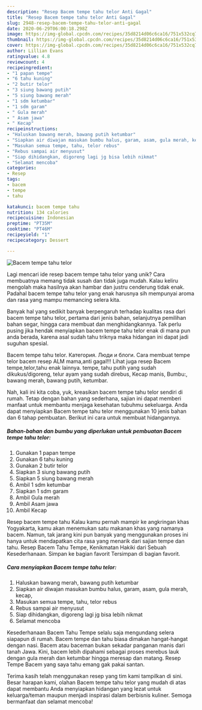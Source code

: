 ```yaml
---
description: "Resep Bacem tempe tahu telor Anti Gagal"
title: "Resep Bacem tempe tahu telor Anti Gagal"
slug: 2948-resep-bacem-tempe-tahu-telor-anti-gagal
date: 2020-06-29T06:00:18.298Z
image: https://img-global.cpcdn.com/recipes/35d8214d06c6ca16/751x532cq70/bacem-tempe-tahu-telor-foto-resep-utama.jpg
thumbnail: https://img-global.cpcdn.com/recipes/35d8214d06c6ca16/751x532cq70/bacem-tempe-tahu-telor-foto-resep-utama.jpg
cover: https://img-global.cpcdn.com/recipes/35d8214d06c6ca16/751x532cq70/bacem-tempe-tahu-telor-foto-resep-utama.jpg
author: Lillian Evans
ratingvalue: 4.8
reviewcount: 4
recipeingredient:
- "1 papan tempe"
- "6 tahu kuning"
- "2 butir telor"
- "3 siung bawang putih"
- "5 siung bawang merah"
- "1 sdm ketumbar"
- "1 sdm garam"
- " Gula merah"
- " Asam jawa"
- " Kecap"
recipeinstructions:
- "Haluskan bawang merah, bawang putih ketumbar"
- "Siapkan air diwajan masukan bumbu halus, garam, asam, gula merah, kecap,"
- "Masukan semua tempe, tahu, telor rebus"
- "Rebus sampai air menyusut"
- "Siap dihidangkan, digoreng lagi jg bisa lebih nikmat"
- "Selamat mencoba"
categories:
- Resep
tags:
- bacem
- tempe
- tahu

katakunci: bacem tempe tahu 
nutrition: 134 calories
recipecuisine: Indonesian
preptime: "PT35M"
cooktime: "PT46M"
recipeyield: "1"
recipecategory: Dessert

---
```



![Bacem tempe tahu telor](https://img-global.cpcdn.com/recipes/35d8214d06c6ca16/751x532cq70/bacem-tempe-tahu-telor-foto-resep-utama.jpg)

Lagi mencari ide resep bacem tempe tahu telor yang unik? Cara membuatnya memang tidak susah dan tidak juga mudah. Kalau keliru mengolah maka hasilnya akan hambar dan justru cenderung tidak enak. Padahal bacem tempe tahu telor yang enak harusnya sih mempunyai aroma dan rasa yang mampu memancing selera kita.

Banyak hal yang sedikit banyak berpengaruh terhadap kualitas rasa dari bacem tempe tahu telor, pertama dari jenis bahan, selanjutnya pemilihan bahan segar, hingga cara membuat dan menghidangkannya. Tak perlu pusing jika hendak menyiapkan bacem tempe tahu telor enak di mana pun anda berada, karena asal sudah tahu triknya maka hidangan ini dapat jadi suguhan spesial.

Bacem tempe tahu telor. Категория. Люди и блоги. Cara membuat tempe telor bacem resep ALM mama,anti gagal!!! Lihat juga resep Bacem tempe,telor,tahu enak lainnya. tempe, tahu putih yang sudah dikukus/digoreng, telur ayam yang sudah direbus, Kecap manis, Bumbu:, bawang merah, bawang putih, ketumbar.


Nah, kali ini kita coba, yuk, kreasikan bacem tempe tahu telor sendiri di rumah. Tetap dengan bahan yang sederhana, sajian ini dapat memberi manfaat untuk membantu menjaga kesehatan tubuhmu sekeluarga. Anda dapat menyiapkan Bacem tempe tahu telor menggunakan 10 jenis bahan dan 6 tahap pembuatan. Berikut ini cara untuk membuat hidangannya.

<!--inarticleads1-->

##### Bahan-bahan dan bumbu yang diperlukan untuk pembuatan Bacem tempe tahu telor:

1. Gunakan 1 papan tempe
1. Gunakan 6 tahu kuning
1. Gunakan 2 butir telor
1. Siapkan 3 siung bawang putih
1. Siapkan 5 siung bawang merah
1. Ambil 1 sdm ketumbar
1. Siapkan 1 sdm garam
1. Ambil  Gula merah
1. Ambil  Asam jawa
1. Ambil  Kecap


Resep bacem tempe tahu Kalau kamu pernah mampir ke angkringan khas Yogyakarta, kamu akan menemukan satu makanan khas yang namanya bacem. Namun, tak jarang kini pun banyak yang menggunakan proses ini hanya untuk mendapatkan cita rasa yang menarik dari sajian tempe dan tahu. Resep Bacem Tahu Tempe, Kenikmatan Hakiki dari Sebuah Kesederhanaan. Simpan ke bagian favorit Tersimpan di bagian favorit. 

<!--inarticleads2-->

##### Cara menyiapkan Bacem tempe tahu telor:

1. Haluskan bawang merah, bawang putih ketumbar
1. Siapkan air diwajan masukan bumbu halus, garam, asam, gula merah, kecap,
1. Masukan semua tempe, tahu, telor rebus
1. Rebus sampai air menyusut
1. Siap dihidangkan, digoreng lagi jg bisa lebih nikmat
1. Selamat mencoba


Kesederhanaan Bacem Tahu Tempe selalu saja mengundang selera siapapun di rumah. Bacem tempe dan tahu biasa dimakan hangat-hangat dengan nasi. Bacem atau baceman bukan sekadar panganan manis dari tanah Jawa. Kini, bacem lebih dipahami sebagai proses merebus lauk dengan gula merah dan ketumbar hingga meresap dan matang. Resep Tempe Bacem yang saya tahu emang gak pakai santan. 

Terima kasih telah menggunakan resep yang tim kami tampilkan di sini. Besar harapan kami, olahan Bacem tempe tahu telor yang mudah di atas dapat membantu Anda menyiapkan hidangan yang lezat untuk keluarga/teman maupun menjadi inspirasi dalam berbisnis kuliner. Semoga bermanfaat dan selamat mencoba!
